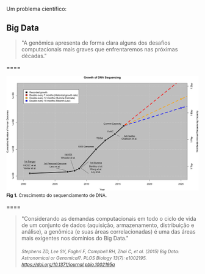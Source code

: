 <!-- .slide: data-background="img/motivation.jpg" -->

Um problema científico:

## Big Data

>"A genômica apresenta de forma clara alguns dos desafios computacionais mais graves que enfrentaremos nas próximas décadas."


====

<!-- .slide: data-background="img/motivation.jpg" -->
<img src="img/logos/data3.png" style="background:none; border:none; box-shadow:none;">
<small><b>Fig 1.</b> Crescimento do sequenciamento de DNA. <br></small>


====
<!-- .slide: data-background="img/motivation.jpg" -->


>"Considerando as demandas computacionais em todo o ciclo de vida de um conjunto de dados (aquisição, armazenamento, distribuição e análise), a genômica (e suas áreas correlacionadas) é uma das áreas mais exigentes nos domínios do Big Data."
<br><br>
<cite> <small>Stephens ZD, Lee SY, Faghri F, Campbell RH, Zhai C, et al. (2015) Big Data: Astronomical or Genomical?. PLOS Biology 13(7): e1002195. https://doi.org/10.1371/journal.pbio.1002195a </small></cite>




